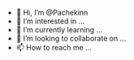 - 👋 Hi, I’m @Pachekinn
- 👀 I’m interested in ...
- 🌱 I’m currently learning ...
- 💞️ I’m looking to collaborate on ...
- 📫 How to reach me ...

<!---
Pachekinn/Pachekinn is a ✨ special ✨ repository because its `README.md` (this file) appears on your GitHub profile.
You can click the Preview link to take a look at your changes.
--->
